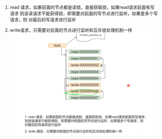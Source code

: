 1. read 请求，如果前面的节点都是读锁，直接获取锁，如果read请求前面有写请求
    则该读请求不能获得锁，即需要对前面的写节点进行监听，如果是多个写请求，则
    对最后的写请求进行监听
    
2. write请求，只需要对前面的节点进行监听和互斥锁处理机制一样
![](.zookeeper读写锁_images/7ad5a5d3.png)